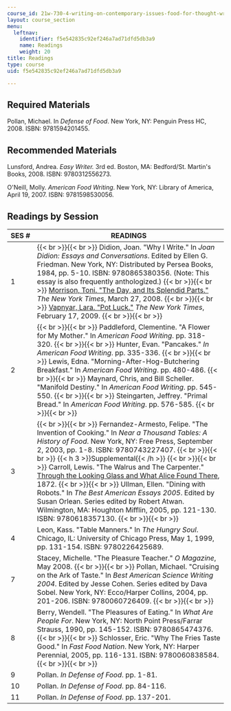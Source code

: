 ```yaml
---
course_id: 21w-730-4-writing-on-contemporary-issues-food-for-thought-writing-and-reading-about-the-cultures-of-food-fall-2008
layout: course_section
menu:
  leftnav:
    identifier: f5e542835c92ef246a7ad71dfd5db3a9
    name: Readings
    weight: 20
title: Readings
type: course
uid: f5e542835c92ef246a7ad71dfd5db3a9

---
```


Required Materials
------------------

Pollan, Michael. In _Defense of Food_. New York, NY: Penguin Press HC, 2008. ISBN: 9781594201455.

Recommended Materials
---------------------

Lunsford, Andrea. _Easy Writer._ 3rd ed. Boston, MA: Bedford/St. Martin's Books, 2008. ISBN: 9780312556273.

O'Neill, Molly. _American Food Writing_. New York, NY: Library of America, April 19, 2007. ISBN: 9781598530056.

Readings by Session
-------------------

| SES # | READINGS |
| --- | --- |
| 1 |  {{< br >}}{{< br >}} Didion, Joan. "Why I Write." In _Joan Didion: Essays and Conversations_. Edited by Ellen G. Friedman. New York, NY: Distributed by Persea Books, 1984, pp. 5-10. ISBN: 9780865380356. (Note: This essay is also frequently anthologized.) {{< br >}}{{< br >}} [Morrison, Toni. "The Day, and Its Splendid Parts."](http://papercuts.blogs.nytimes.com/2008/03/27/the-day-and-its-splendid-parts/) _The New York Times_, March 27, 2008. {{< br >}}{{< br >}} [Vapnyar, Lara. "Pot Luck."](http://www.nytimes.com/2008/05/25/magazine/25food-t-001.html?_r=0) _The New York Times_, February 17, 2009. {{< br >}}{{< br >}}  |
| 2 |  {{< br >}}{{< br >}} Paddleford, Clementine. "A Flower for My Mother." In _American Food Writing_. pp. 318-320. {{< br >}}{{< br >}} Hunter, Evan. "Pancakes." _In American Food Writing_. pp. 335-336. {{< br >}}{{< br >}} Lewis, Edna. "Morning-After-Hog-Butchering Breakfast." In _American Food Writing_. pp. 480-486. {{< br >}}{{< br >}} Maynard, Chris, and Bill Scheller. "Manifold Destiny." In _American Food Writing_. pp. 545-550. {{< br >}}{{< br >}} Steingarten, Jeffrey. "Primal Bread." In _American Food Writing_. pp. 576-585. {{< br >}}{{< br >}}  |
| 3 |  {{< br >}}{{< br >}} Fernandez-Armesto, Felipe. "The Invention of Cooking." In _Near a Thousand Tables: A History of Food_. New York, NY: Free Press, September 2, 2003, pp. 1-8. ISBN: 9780743227407. {{< br >}}{{< br >}} {{< h 3 >}}Supplemental{{< /h >}} {{< br >}}{{< br >}} Carroll, Lewis. "The Walrus and The Carpenter." [Through the Looking Glass and What Alice Found There](http://www.gutenberg.org/etext/12), 1872. {{< br >}}{{< br >}} Ullman, Ellen. "Dining with Robots." In _The Best American Essays 2005_. Edited by Susan Orlean. Series edited by Robert Atwan. Wilmington, MA: Houghton Mifflin, 2005, pp. 121-130. ISBN: 9780618357130. {{< br >}}{{< br >}}  |
| 4 | Leon, Kass. "Table Manners." In _The Hungry Soul_. Chicago, IL: University of Chicago Press, May 1, 1999, pp. 131-154. ISBN: 9780226425689. |
| 7 | Stacey, Michelle. "The Pleasure Teacher." _O Magazine_, May 2008. {{< br >}}{{< br >}} Pollan, Michael. "Cruising on the Ark of Taste." In _Best American Science Writing 2004_. Edited by Jesse Cohen. Series edited by Dava Sobel. New York, NY: Ecco/Harper Collins, 2004, pp. 201-206. ISBN: 9780060726409. {{< br >}}{{< br >}}  |
| 8 | Berry, Wendell. "The Pleasures of Eating." In _What Are People For_. New York, NY: North Point Press/Farrar Strauss, 1990, pp. 145-152. ISBN: 9780865474376. {{< br >}}{{< br >}} Schlosser, Eric. "Why The Fries Taste Good." In _Fast Food Nation_. New York, NY: Harper Perennial, 2005, pp. 116-131. ISBN: 9780060838584. {{< br >}}{{< br >}}  |
| 9 | Pollan. _In Defense of Food_. pp. 1-81. |
| 10 | Pollan. _In Defense of Food_. pp. 84-116. |
| 11 | Pollan. _In Defense of Food_. pp. 137-201.